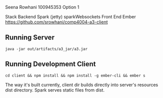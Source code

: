 Seena Rowhani
100945353
Option 1

Stack
 Backend
  Spark (jetty)
    sparkWebsockets
 Front End
  Ember
  https://github.com/srowhani/comp4004-a3-client

## Running Server

`java -jar out/artifacts/a3_jar/a3.jar`

## Running Development Client

`cd client && npm install && npm install -g ember-cli && ember s`

The way it's built currently, client dir builds directly into server's resources dist directory. Spark serves static files from dist.

